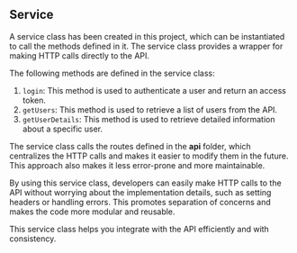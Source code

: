 ## Service

A service class has been created in this project, which can be instantiated to call the methods defined in it. The service class provides a wrapper for making HTTP calls directly to the API.

The following methods are defined in the service class:

1. `login`: This method is used to authenticate a user and return an access token.
2. `getUsers`: This method is used to retrieve a list of users from the API.
3. `getUserDetails`: This method is used to retrieve detailed information about a specific user.

The service class calls the routes defined in the <b>api</b> folder, which centralizes the HTTP calls and makes it easier to modify them in the future. This approach also makes it less error-prone and more maintainable.

By using this service class, developers can easily make HTTP calls to the API without worrying about the implementation details, such as setting headers or handling errors. This promotes separation of concerns and makes the code more modular and reusable.

This service class helps you integrate with the API efficiently and with consistency.